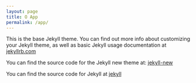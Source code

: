```yaml
---
layout: page
title: O App
permalink: /app/
---
```


This is the base Jekyll theme. You can find out more info about customizing your Jekyll theme, as well as basic Jekyll usage documentation at [jekyllrb.com](http://jekyllrb.com/)

You can find the source code for the Jekyll new theme at:
[jekyll-new](https://github.com/jglovier/jekyll-new)

You can find the source code for Jekyll at
[jekyll](https://github.com/jekyll/jekyll)
